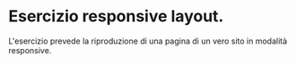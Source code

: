 # Esercizio responsive layout.

L'esercizio prevede la riproduzione di una pagina di un vero sito in modalità responsive.